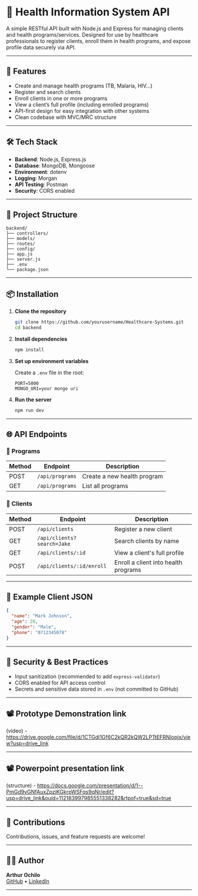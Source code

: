 # 🏥 Health Information System API

A simple RESTful API built with Node.js and Express for managing clients and health programs/services. Designed for use by healthcare professionals to register clients, enroll them in health programs, and expose profile data securely via API.

---

## 🚀 Features

- Create and manage health programs (TB, Malaria, HIV...)
- Register and search clients
- Enroll clients in one or more programs
- View a client’s full profile (including enrolled programs)
- API-first design for easy integration with other systems
- Clean codebase with MVC/MRC structure

---

## 🛠️ Tech Stack

- **Backend**: Node.js, Express.js
- **Database**: MongoDB, Mongoose
- **Environment**: dotenv
- **Logging**: Morgan
- **API Testing**: Postman
- **Security**: CORS enabled

---

## 📁 Project Structure

```
backend/
├── controllers/
├── models/
├── routes/
├── config/
├── app.js
├── server.js
├── .env
└── package.json
```

---

## 📦 Installation

1. **Clone the repository**
   ```bash
   git clone https://github.com/yourusername/Healthcare-Systems.git
   cd backend
   ```

2. **Install dependencies**
   ```bash
   npm install
   ```

3. **Set up environment variables**

   Create a `.env` file in the root:

   ```
   PORT=5000
   MONGO_URI=your mongo uri
   ```

4. **Run the server**
   ```bash
   npm run dev
   ```

---

## 🌐 API Endpoints

### 🏥 Programs

| Method | Endpoint           | Description                 |
|--------|--------------------|-----------------------------|
| POST   | `/api/programs`     | Create a new health program |
| GET    | `/api/programs`     | List all programs           |

### 👤 Clients

| Method | Endpoint                    | Description                          |
|--------|------------------------------|--------------------------------------|
| POST   | `/api/clients`               | Register a new client                |
| GET    | `/api/clients?search=Jake`   | Search clients by name               |
| GET    | `/api/clients/:id`           | View a client's full profile         |
| POST   | `/api/clients/:id/enroll`    | Enroll a client into health programs |

---

## 📸 Example Client JSON

```json
{
  "name": "Mark Johnson",
  "age": 28,
  "gender": "Male",
  "phone": "0712345078"
}
```

---

## 🔐 Security & Best Practices

- Input sanitization (recommended to add `express-validator`)
- CORS enabled for API access control
- Secrets and sensitive data stored in `.env` (not committed to GitHub)

---

## 📽️ Prototype Demonstration link

(video) - https://drive.google.com/file/d/1CTGdi1Gf6C2kQR2kQW2LPTtEFRNlopjx/view?usp=drive_link

---

## 📽️ Powerpoint presentation link
(structure) - https://docs.google.com/presentation/d/1--PmGd9vGNfAuxZpziKGkrpWSFqs9qNr/edit?usp=drive_link&ouid=112183997985551338282&rtpof=true&sd=true

---

## 🤝 Contributions

Contributions, issues, and feature requests are welcome!

---

## 👨‍💻 Author

**Arthur Ochilo**  
[GitHub](https://github.com/ArthurJuma98) • [LinkedIn](https://linkedin.com/)

---
